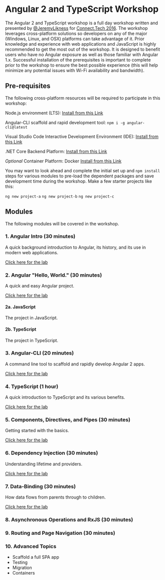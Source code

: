 # Angular 2 and TypeScript Workshop

The Angular 2 and TypeScript workshop is a full day workshop 
written and presented by [@JeremyLikness](https://twitter.com/JeremyLikness) for [Connect.Tech 2016](http://connect-js.com). 
The workshop leverages cross-platform solutions so  developers on any of the major (Windows, Linux, and OSX) platforms
can take advantage of it. Prior knowledge and experience with web applications and JavaScript 
is highly recommended to get the most out of the workshop. It is designed to benefit 
users who have no Angular exposure as well as those familiar with Angular 1.x. Successful 
installation of the prerequisites is important to complete prior to the workshop to 
ensure the best possible experience (this will help minimize any potential issues with Wi-Fi availability and bandwidth). 

## Pre-requisites

The following cross-platform resources will be required to participate in this workshop:

Node.js environment (LTS): [Install from this Link](https://nodejs.org/en/)

Angular-CLI scaffold and rapid development tool: `npm i -g angular-cli@latest` 

Visual Studio Code Interactive Development Environment (IDE): [Install from this Link](https://code.visualstudio.com/) 

.NET Core Backend Platform: [Install from this Link](https://www.microsoft.com/net/core)

*Optional* Container Platform: Docker [Install from this Link](https://docs.docker.com/engine/installation/)

You may want to look ahead and complete the initial set up and `npm install` steps for various 
modules to pre-load the dependent packages and save development time during the workshop. Make a few 
starter projects like this: 

`ng new project-a`
`ng new project-b`
`ng new project-c` 

## Modules 

The following modules will be covered in the workshop.

### 1. Angular Intro (30 minutes)

A quick background introduction to Angular, its history, and its use in
modern web applications.

[Click here for the lab](./00Intro.md)

### 2. Angular "Hello, World." (30 minutes)

A quick and easy Angular project.

[Click here for the lab](./0AHelloWorld.md)

#### 2a. JavaScript 

The project in JavaScript.

#### 2b. TypeScript 

The project in TypeScript. 

### 3. Angular-CLI (20 minutes)

A command line tool to scaffold and rapidly develop Angular 2 apps.

[Click here for the lab](./10AngularCLI.md)

### 4. TypeScript (1 hour)

A quick introduction to TypeScript and its various benefits.

[Click here for the lab](./1ATypeScript.md)

### 5. Components, Directives, and Pipes (30 minutes)

Getting started with the basics.

[Click here for the lab](./20CompDirPipe.md)

### 6. Dependency Injection (30 minutes)

Understanding lifetime and providers.

[Click here for the lab](./2ADependencyInjection.md)

### 7. Data-Binding (30 minutes)

How data flows from parents through to children. 

[Click here for the lab](./30DataBinding.md)

### 8. Asynchronous Operations and RxJS (30 minutes)

### 9. Routing and Page Navigation (30 minutes)

### 10. Advanced Topics 

* Scaffold a full SPA app 
* Testing 
* Migration
* Containers 
